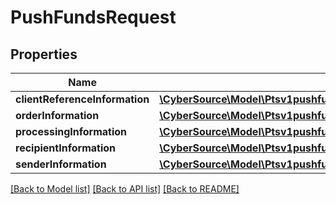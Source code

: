 # PushFundsRequest

## Properties
Name | Type | Description | Notes
------------ | ------------- | ------------- | -------------
**clientReferenceInformation** | [**\CyberSource\Model\Ptsv1pushfundstransferClientReferenceInformation**](Ptsv1pushfundstransferClientReferenceInformation.md) |  | [optional] 
**orderInformation** | [**\CyberSource\Model\Ptsv1pushfundstransferOrderInformation**](Ptsv1pushfundstransferOrderInformation.md) |  | 
**processingInformation** | [**\CyberSource\Model\Ptsv1pushfundstransferProcessingInformation**](Ptsv1pushfundstransferProcessingInformation.md) |  | 
**recipientInformation** | [**\CyberSource\Model\Ptsv1pushfundstransferRecipientInformation**](Ptsv1pushfundstransferRecipientInformation.md) |  | [optional] 
**senderInformation** | [**\CyberSource\Model\Ptsv1pushfundstransferSenderInformation**](Ptsv1pushfundstransferSenderInformation.md) |  | [optional] 

[[Back to Model list]](../README.md#documentation-for-models) [[Back to API list]](../README.md#documentation-for-api-endpoints) [[Back to README]](../README.md)


